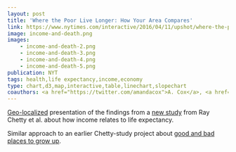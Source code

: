 ```yaml
---
layout: post
title: 'Where the Poor Live Longer: How Your Area Compares'
link: https://www.nytimes.com/interactive/2016/04/11/upshot/where-the-poor-live-longer-how-your-area-compares.html
image: income-and-death.png
images:
    - income-and-death-2.png
    - income-and-death-3.png
    - income-and-death-4.png
    - income-and-death-5.png
publication: NYT
tags: health,life expectancy,income,economy
type: chart,d3,map,interactive,table,linechart,slopechart
coauthors: <a href="https://twitter.com/amandacox">A. Cox</a>, <a href="https://kpq.github.io">K. Quealy</a> and <a href="https://twitter.com/qdbui">Q. Bui</a>
---
```


[Geo-localized]({link}) presentation of the findings from a [new study](https://www.nytimes.com/interactive/2016/04/11/upshot/for-the-poor-geography-is-life-and-death.html) from Ray Chetty et al. about how income relates to life expectancy.

Similar approach to an earlier Chetty-study project about [good and bad places to grow up](/2015/05/04/income-mobility.html).

